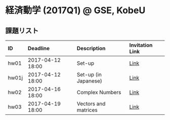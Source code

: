 # 経済動学 (2017Q1) @ GSE, KobeU




## 課題リスト



|ID    |Deadline         |Description          |Invitation Link                                                                              |
|:-----|:----------------|:--------------------|:--------------------------------------------------------------------------------------------|
|hw01  |2017-04-12 18:00 |Set-up               |[Link](https://classroom.github.com/assignment-invitations/71662ce830389cd3bad39a5ab76110b7) |
|hw01j |2017-04-12 18:00 |Set-up (in Japanese) |[Link](https://classroom.github.com/assignment-invitations/cfac8ca7103b91cfecb2dc62f771c9f4) |
|hw02  |2017-04-16 18:00 |Complex Numbers      |[Link](https://classroom.github.com/assignment-invitations/cb35b637a3d6725742460d32de447a65) |
|hw03  |2017-04-19 18:00 |Vectors and matrices |[Link](https://classroom.github.com/assignment-invitations/99220fce86b8bc9032d0b1ccd9672a67) |

